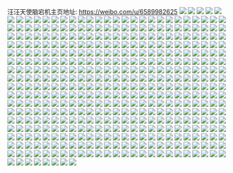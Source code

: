 汪汪天使脑宕机主页地址: https://weibo.com/u/6589982625 
![](https://wx4.sinaimg.cn/mw2000/007bYTwlgy1h95osukgnlj32c02whu0x.jpg) 
![](https://wx4.sinaimg.cn/mw2000/007bYTwlgy1h95oscgyv5j30tw13utfz.jpg) 
![](https://wx4.sinaimg.cn/mw2000/007bYTwlgy1h95oxyun07j31km2ev4qp.jpg) 
![](https://wx4.sinaimg.cn/mw2000/007bYTwlgy1h94w2668u8j32c0340kjl.jpg) 
![](https://wx4.sinaimg.cn/mw2000/007bYTwlgy1h94w22va2gj31sc2dsb2a.jpg) 
![](https://wx4.sinaimg.cn/mw2000/007bYTwlly1h94mlwnxd7j31jl2qu7wh.jpg) 
![](https://wx4.sinaimg.cn/mw2000/007bYTwlly1h94mmqygy4j32c0340x6p.jpg) 
![](https://wx4.sinaimg.cn/mw2000/007bYTwlly1h94mlz8gakj33402arhdu.jpg) 
![](https://wx4.sinaimg.cn/mw2000/007bYTwlly1h94mlurxmfj32c0340b2a.jpg) 
![](https://wx4.sinaimg.cn/mw2000/007bYTwlly1h92heeli2dj30u00rt7by.jpg) 
![](https://wx4.sinaimg.cn/mw2000/007bYTwlly1h90ss7g9r7j31cz1rnngx.jpg) 
![](https://wx4.sinaimg.cn/mw2000/007bYTwlly1h9078wd3wpj30oy0y946u.jpg) 
![](https://wx4.sinaimg.cn/mw2000/007bYTwlly1h9078y2irlj31f11w14qp.jpg) 
![](https://wx4.sinaimg.cn/mw2000/007bYTwlly1h9078wsf2rj30w70tfwk4.jpg) 
![](https://wx4.sinaimg.cn/mw2000/007bYTwlly1h9079088goj31sc2ds4qp.jpg) 
![](https://wx4.sinaimg.cn/mw2000/007bYTwlly1h907a57cvvj30u01hcnco.jpg) 
![](https://wx4.sinaimg.cn/mw2000/007bYTwlly1h907a44etzj32c0340e82.jpg) 
![](https://wx4.sinaimg.cn/mw2000/007bYTwlly1h907djkm5ij311112nak2.jpg) 
![](https://wx4.sinaimg.cn/mw2000/007bYTwlly1h907ab4je9j33402c0qv6.jpg) 
![](https://wx4.sinaimg.cn/mw2000/007bYTwlly1h907a93280j32772phqv5.jpg) 
![](https://wx4.sinaimg.cn/mw2000/007bYTwlly1h907dnfhmlj30wi127mzd.jpg) 
![](https://wx4.sinaimg.cn/mw2000/007bYTwlly1h8wnr4reyoj30u01sxgs6.jpg) 
![](https://wx4.sinaimg.cn/mw2000/007bYTwlly1h8rrcaifylj30wi1yckaf.jpg) 
![](https://wx4.sinaimg.cn/mw2000/007bYTwlly1h8quqy8jvbj33gz2bbx6q.jpg) 
![](https://wx4.sinaimg.cn/mw2000/007bYTwlly1h8quraxo4xj325137j1l0.jpg) 
![](https://wx4.sinaimg.cn/mw2000/007bYTwlly1h8quqwtvvmj335s23u4qs.jpg) 
![](https://wx4.sinaimg.cn/mw2000/007bYTwlly1h8qutb4yp9j325137ju0z.jpg) 
![](https://wx4.sinaimg.cn/mw2000/007bYTwlly1h8qutfj2nrj33gz2bbu0y.jpg) 
![](https://wx4.sinaimg.cn/mw2000/007bYTwlly1h8qur60h1wj337j2511l0.jpg) 
![](https://wx4.sinaimg.cn/mw2000/007bYTwlly1h8qur2czh0j323u35s7wk.jpg) 
![](https://wx4.sinaimg.cn/mw2000/007bYTwlly1h8quqs9ph9j337j251kjo.jpg) 
![](https://wx4.sinaimg.cn/mw2000/007bYTwlly1h8qutefdlij325937ju0z.jpg) 
![](https://wx4.sinaimg.cn/mw2000/007bYTwlly1h8qnvrljooj32873cbhdv.jpg) 
![](https://wx4.sinaimg.cn/mw2000/007bYTwlly1h8qnvsi12zj33gz2bb1kz.jpg) 
![](https://wx4.sinaimg.cn/mw2000/007bYTwlly1h8qnw3hiadj33gz2bbnpe.jpg) 
![](https://wx4.sinaimg.cn/mw2000/007bYTwlly1h8qnvyi737j32bb3gzx6s.jpg) 
![](https://wx4.sinaimg.cn/mw2000/007bYTwlly1h8qnx0yw4aj325137j1kz.jpg) 
![](https://wx4.sinaimg.cn/mw2000/007bYTwlly1h8qnvuk83cj33gz2bbqv6.jpg) 
![](https://wx4.sinaimg.cn/mw2000/007bYTwlly1h8qnzsrtv0j33gz2bbe83.jpg) 
![](https://wx4.sinaimg.cn/mw2000/007bYTwlly1h8qnvtokojj33gz2bb7wj.jpg) 
![](https://wx4.sinaimg.cn/mw2000/007bYTwlly1h8qnvx894jj33gz2bb4qr.jpg) 
![](https://wx4.sinaimg.cn/mw2000/007bYTwlly1h8pdrp2yudj32c0340kjl.jpg) 
![](https://wx4.sinaimg.cn/mw2000/007bYTwlly1h8nibftrz7j337k251qv7.jpg) 
![](https://wx4.sinaimg.cn/mw2000/007bYTwlly1h8nibj7pwij337k251kjm.jpg) 
![](https://wx4.sinaimg.cn/mw2000/007bYTwlly1h8nfkb5x0kj32eo37k1kz.jpg) 
![](https://wx4.sinaimg.cn/mw2000/007bYTwlly1h8nfkw8k5mj34mo334b2d.jpg) 
![](https://wx4.sinaimg.cn/mw2000/007bYTwlly1h8nfnyg366j325137ke83.jpg) 
![](https://wx4.sinaimg.cn/mw2000/007bYTwlly1h8nftap5hcj32512cg1kz.jpg) 
![](https://wx4.sinaimg.cn/mw2000/007bYTwlly1h8m192srryj31sc2ds4qp.jpg) 
![](https://wx4.sinaimg.cn/mw2000/007bYTwlly1h8km6y83jfj30wi19hgoc.jpg) 
![](https://wx4.sinaimg.cn/mw2000/007bYTwlly1h8jdbu1k7sj33402c0hdt.jpg) 
![](https://wx4.sinaimg.cn/mw2000/007bYTwlly1h8jdbq9ajej30n30rqabo.jpg) 
![](https://wx4.sinaimg.cn/mw2000/007bYTwlly1h8jdcbmej6j32c0340kjl.jpg) 
![](https://wx4.sinaimg.cn/mw2000/007bYTwlly1h8jderat6sj31900u019w.jpg) 
![](https://wx4.sinaimg.cn/mw2000/007bYTwlly1h8jdbvh1zwj32c0340qv6.jpg) 
![](https://wx4.sinaimg.cn/mw2000/007bYTwlly1h8jdbrin90j32da1kwkjl.jpg) 
![](https://wx4.sinaimg.cn/mw2000/007bYTwlly1h8jdl5qim4j32c0340u0x.jpg) 
![](https://wx4.sinaimg.cn/mw2000/007bYTwlly1h8id4dg0fjj319m1sbquj.jpg) 
![](https://wx4.sinaimg.cn/mw2000/007bYTwlly1h8id4eg4yqj31kw2dc4qp.jpg) 
![](https://wx4.sinaimg.cn/mw2000/007bYTwlly1h8gqpkkffjj32c0340npf.jpg) 
![](https://wx4.sinaimg.cn/mw2000/007bYTwlly1h8gqqcxfxpj317r1mc4na.jpg) 
![](https://wx4.sinaimg.cn/mw2000/007bYTwlly1h8gqq94nc9j30u00u0ad7.jpg) 
![](https://wx4.sinaimg.cn/mw2000/007bYTwlly1h8gqqatprwj32c0340u0x.jpg) 
![](https://wx4.sinaimg.cn/mw2000/007bYTwlly1h8gqpnkv1nj32c0340x6p.jpg) 
![](https://wx4.sinaimg.cn/mw2000/007bYTwlly1h8gqpfka5oj30yq1abqfb.jpg) 
![](https://wx4.sinaimg.cn/mw2000/007bYTwlly1h8gfk0oy7dj30u0140k3c.jpg) 
![](https://wx4.sinaimg.cn/mw2000/007bYTwlly1h8bzyu0p2lj31kw2jtu0x.jpg) 
![](https://wx4.sinaimg.cn/mw2000/007bYTwlly1h8c0143ckbj31i921je81.jpg) 
![](https://wx4.sinaimg.cn/mw2000/007bYTwlly1h8bt2dobfzj30nn0toak9.jpg) 
![](https://wx4.sinaimg.cn/mw2000/007bYTwlly1h8bt2efri0j311l1a61er.jpg) 
![](https://wx4.sinaimg.cn/mw2000/007bYTwlly1h8bt2co78jj31kx2dc1ky.jpg) 
![](https://wx4.sinaimg.cn/mw2000/007bYTwlly1h8bt28t1yxj30xu1i1gx3.jpg) 
![](https://wx4.sinaimg.cn/mw2000/007bYTwlly1h8bt2f6llyj30vj1djkck.jpg) 
![](https://wx4.sinaimg.cn/mw2000/007bYTwlly1h8bt2ty934j318a12tqkz.jpg) 
![](https://wx4.sinaimg.cn/mw2000/007bYTwlly1h8bt3n9zr5j31230x4gza.jpg) 
![](https://wx4.sinaimg.cn/mw2000/007bYTwlly1h8bt5j5bwfj31as1qd7tp.jpg) 
![](https://wx4.sinaimg.cn/mw2000/007bYTwlly1h8ber3jlp4j329e29chdt.jpg) 
![](https://wx4.sinaimg.cn/mw2000/007bYTwlly1h8berhiaitj32c03407wi.jpg) 
![](https://wx4.sinaimg.cn/mw2000/007bYTwlly1h8berizldwj31r0340kjn.jpg) 
![](https://wx4.sinaimg.cn/mw2000/007bYTwlly1h8berlkhlzj32c02cw7u9.jpg) 
![](https://wx4.sinaimg.cn/mw2000/007bYTwlly1h8berk8wfvj32dd1kxqv5.jpg) 
![](https://wx4.sinaimg.cn/mw2000/007bYTwlly1h8berkrikgj30xe0rdjyq.jpg) 
![](https://wx4.sinaimg.cn/mw2000/007bYTwlly1h8berferkqj314e10owp7.jpg) 
![](https://wx4.sinaimg.cn/mw2000/007bYTwlly1h8besg0uplj30qf0oedlo.jpg) 
![](https://wx4.sinaimg.cn/mw2000/007bYTwlly1h8afhwas48j30ws1b91kx.jpg) 
![](https://wx4.sinaimg.cn/mw2000/007bYTwlly1h88mk7w8dzj30sr0ffq8g.jpg) 
![](https://wx4.sinaimg.cn/mw2000/007bYTwlly1h86psmr72nj32c02c0npe.jpg) 
![](https://wx4.sinaimg.cn/mw2000/007bYTwlly1h85y69388pj32902a2kbv.jpg) 
![](https://wx4.sinaimg.cn/mw2000/007bYTwlly1h852g0sojuj32aj3224qp.jpg) 
![](https://wx4.sinaimg.cn/mw2000/007bYTwlly1h852funzxwj31zv1zvkjl.jpg) 
![](https://wx4.sinaimg.cn/mw2000/007bYTwlly1h852fzp7t0j318q2fznpd.jpg) 
![](https://wx4.sinaimg.cn/mw2000/007bYTwlly1h852fyqcayj32bn35skjm.jpg) 
![](https://wx4.sinaimg.cn/mw2000/007bYTwlly1h852frv5caj328f1wp7wh.jpg) 
![](https://wx4.sinaimg.cn/mw2000/007bYTwlly1h852fsclb8j30my1ezk2o.jpg) 
![](https://wx4.sinaimg.cn/mw2000/007bYTwlly1h83uvza5m3j32202ylqv8.jpg) 
![](https://wx4.sinaimg.cn/mw2000/007bYTwlly1h83uvwntk8j32792kr4qs.jpg) 
![](https://wx4.sinaimg.cn/mw2000/007bYTwlly1h80h5rp1raj30zh1awnfr.jpg) 
![](https://wx4.sinaimg.cn/mw2000/007bYTwlly1h80h9yfzq5j31qz2br4qq.jpg) 
![](https://wx4.sinaimg.cn/mw2000/007bYTwlly1h80h5sle0jj30ta1krb29.jpg) 
![](https://wx4.sinaimg.cn/mw2000/007bYTwlly1h80h5tdgbrj32c0340e81.jpg) 
![](https://wx4.sinaimg.cn/mw2000/007bYTwlly1h80h8503rtj30wi0qs10y.jpg) 
![](https://wx4.sinaimg.cn/mw2000/007bYTwlly1h80h859aeij30u00u0q6a.jpg) 
![](https://wx4.sinaimg.cn/mw2000/007bYTwlly1h80hanbf04j30oq0yynbo.jpg) 
![](https://wx4.sinaimg.cn/mw2000/007bYTwlly1h80h8al7kbj30xh0yn43e.jpg) 
![](https://wx4.sinaimg.cn/mw2000/007bYTwlly1h7wr72n3f4j308w06o3yl.jpg) 
![](https://wx4.sinaimg.cn/mw2000/007bYTwlly1h7wr72v7etj308w06omx9.jpg) 
![](https://wx4.sinaimg.cn/mw2000/007bYTwlly1h7wr734gnoj308w06omx7.jpg) 
![](https://wx4.sinaimg.cn/mw2000/007bYTwlly1h7wr73m6uuj308w06ogls.jpg) 
![](https://wx4.sinaimg.cn/mw2000/007bYTwlly1h7v71dyafaj31sc2ds7wj.jpg) 
![](https://wx4.sinaimg.cn/mw2000/007bYTwlly1h7v7bregyej336c1sbnpe.jpg) 
![](https://wx4.sinaimg.cn/mw2000/007bYTwlly1h7tkmnwayhj30u0140gqx.jpg) 
![](https://wx4.sinaimg.cn/mw2000/007bYTwlly1h7tkmmlponj31z62yre82.jpg) 
![](https://wx4.sinaimg.cn/mw2000/007bYTwlly1h7tkqf4xzgj312g1faqk0.jpg) 
![](https://wx4.sinaimg.cn/mw2000/007bYTwlly1h7tkixslmij321d333e82.jpg) 
![](https://wx4.sinaimg.cn/mw2000/007bYTwlly1h7tkjbqr0lj32mb1yqe81.jpg) 
![](https://wx4.sinaimg.cn/mw2000/007bYTwlly1h7tkj1e78ej31kx2ddwr3.jpg) 
![](https://wx4.sinaimg.cn/mw2000/007bYTwlly1h7tkj4tvg4j336c248x6q.jpg) 
![](https://wx4.sinaimg.cn/mw2000/007bYTwlly1h7tkjjmag1j31250u0ncc.jpg) 
![](https://wx4.sinaimg.cn/mw2000/007bYTwlly1h7tkmnh51hj316o1kw4qp.jpg) 
![](https://wx4.sinaimg.cn/mw2000/007bYTwlly1h7tkjiwn0yj316n23u1e2.jpg) 
![](https://wx4.sinaimg.cn/mw2000/007bYTwlly1h7tkjhe392j335s23uqv6.jpg) 
![](https://wx4.sinaimg.cn/mw2000/007bYTwlly1h7tkiu9671j322w1mdb29.jpg) 
![](https://wx4.sinaimg.cn/mw2000/007bYTwlly1h7tkizl5laj31ez22u1kx.jpg) 
![](https://wx4.sinaimg.cn/mw2000/007bYTwlly1h7tkj0ydcwj3334289qv5.jpg) 
![](https://wx4.sinaimg.cn/mw2000/007bYTwlly1h7t1wlyiyrj31n52c44qr.jpg) 
![](https://wx4.sinaimg.cn/mw2000/007bYTwlly1h7t1wripm2j3334334kjn.jpg) 
![](https://wx4.sinaimg.cn/mw2000/007bYTwlly1h7m86i07hvj32c0340b2a.jpg) 
![](https://wx4.sinaimg.cn/mw2000/007bYTwlly1h7ar735ibgj30u014047g.jpg) 
![](https://wx4.sinaimg.cn/mw2000/007bYTwlly1h7ar6xsc1yj30u014016s.jpg) 
![](https://wx4.sinaimg.cn/mw2000/007bYTwlly1h7ar75y5nvj30u0140gui.jpg) 
![](https://wx4.sinaimg.cn/mw2000/007bYTwlly1h7ar70e7wnj31400u0142.jpg) 
![](https://wx4.sinaimg.cn/mw2000/007bYTwlly1h7ar6xaadvj30u01400tu.jpg) 
![](https://wx4.sinaimg.cn/mw2000/007bYTwlly1h7ar6yt8bjj31400u0161.jpg) 
![](https://wx4.sinaimg.cn/mw2000/007bYTwlly1h799vz97ffj31yc0witpg.jpg) 
![](https://wx4.sinaimg.cn/mw2000/007bYTwlly1h758ftnx67j31px2ds1ky.jpg) 
![](https://wx4.sinaimg.cn/mw2000/007bYTwlly1h758gb6ozvj31sc2dsu0x.jpg) 
![](https://wx4.sinaimg.cn/mw2000/007bYTwlly1h72dr012rqj336c36cnh6.jpg) 
![](https://wx4.sinaimg.cn/mw2000/007bYTwlly1h6tp4lo38lj31sc2ditdy.jpg) 
![](https://wx4.sinaimg.cn/mw2000/007bYTwlly1h6tp1qkh6sj32c0340hdw.jpg) 
![](https://wx4.sinaimg.cn/mw2000/007bYTwlly1h6townpxowj32c0340npf.jpg) 
![](https://wx4.sinaimg.cn/mw2000/007bYTwlly1h6tp269mhbj32c03401l0.jpg) 
![](https://wx4.sinaimg.cn/mw2000/007bYTwlly1h6tp1hu3aij31801ex7l7.jpg) 
![](https://wx4.sinaimg.cn/mw2000/007bYTwlly1h6towh4z4nj30nl1f1dhh.jpg) 
![](https://wx4.sinaimg.cn/mw2000/007bYTwlly1h6towhhagoj30me0qx0zs.jpg) 
![](https://wx4.sinaimg.cn/mw2000/007bYTwlly1h6tp1i1lejj30rp0ppwfi.jpg) 
![](https://wx4.sinaimg.cn/mw2000/007bYTwlly1h6towiozo0j30xc598qal.jpg) 
![](https://wx4.sinaimg.cn/mw2000/007bYTwlly1h6rcf5gztej30u014045l.jpg) 
![](https://wx4.sinaimg.cn/mw2000/007bYTwlly1h6rd6y8y0pj30u0141ajp.jpg) 
![](https://wx4.sinaimg.cn/mw2000/007bYTwlly1h6rdajah5pj30ss0yytao.jpg) 
![](https://wx4.sinaimg.cn/mw2000/007bYTwlly1h6r7c881x4j30u012agsv.jpg) 
![](https://wx4.sinaimg.cn/mw2000/007bYTwlly1h6q7qjb2baj31r40wijs7.jpg) 
![](https://wx4.sinaimg.cn/mw2000/007bYTwlly1h6pwlg4x5wj32c0340b2a.jpg) 
![](https://wx4.sinaimg.cn/mw2000/007bYTwlly1h6pwlhpjm1j30zk1be4hx.jpg) 
![](https://wx4.sinaimg.cn/mw2000/007bYTwlly1h6pwpmvyaqj315o1qi0y4.jpg) 
![](https://wx4.sinaimg.cn/mw2000/007bYTwlly1h6pwjbr6hgj30kq0rc0to.jpg) 
![](https://wx4.sinaimg.cn/mw2000/007bYTwlly1h6pwq1irl0j32b31qbnpd.jpg) 
![](https://wx4.sinaimg.cn/mw2000/007bYTwlly1h6pwlca2vdj30tc101jty.jpg) 
![](https://wx4.sinaimg.cn/mw2000/007bYTwlly1h6pwlkb5wjj32c03404qp.jpg) 
![](https://wx4.sinaimg.cn/mw2000/007bYTwlly1h6pjpm2hufj31sc2cdgyg.jpg) 
![](https://wx4.sinaimg.cn/mw2000/007bYTwlly1h6pjpk43owj30wi1ycnht.jpg) 
![](https://wx4.sinaimg.cn/mw2000/007bYTwlly1h6pk4js9uxj31sc2dsaqn.jpg) 
![](https://wx4.sinaimg.cn/mw2000/007bYTwlly1h6pk5gb7atj32dc35rtob.jpg) 
![](https://wx4.sinaimg.cn/mw2000/007bYTwlly1h6mndtzjwlj30uq0u0q4f.jpg) 
![](https://wx4.sinaimg.cn/mw2000/007bYTwlly1h6mnk0omarj30u01sy0ub.jpg) 
![](https://wx4.sinaimg.cn/mw2000/007bYTwlly1h6j8dgfneoj30u01sy12h.jpg) 
![](https://wx4.sinaimg.cn/mw2000/007bYTwlly1h6j8dcxcrpj30u01syn4a.jpg) 
![](https://wx4.sinaimg.cn/mw2000/007bYTwlly1h6j8d92jmij30u01syn5v.jpg) 
![](https://wx4.sinaimg.cn/mw2000/007bYTwlly1h6iotbl5ejj30u01sywnv.jpg) 
![](https://wx4.sinaimg.cn/mw2000/007bYTwlly1h6iot9lcsfj30u01sytjb.jpg) 
![](https://wx4.sinaimg.cn/mw2000/007bYTwlly1h6i20qjotfj31r40wiwlg.jpg) 
![](https://wx4.sinaimg.cn/mw2000/007bYTwlly1h6i20q9d1zj31r40wijyt.jpg) 
![](https://wx4.sinaimg.cn/mw2000/007bYTwlly1h6i20qt0f0j31r40wi46o.jpg) 
![](https://wx4.sinaimg.cn/mw2000/007bYTwlly1h6i20qzr7hj31r40witam.jpg) 
![](https://wx4.sinaimg.cn/mw2000/007bYTwlly1h6i20r8epwj31r40wigtj.jpg) 
![](https://wx4.sinaimg.cn/mw2000/007bYTwlly1h6i20wl7cjj31r40wi7c4.jpg) 
![](https://wx4.sinaimg.cn/mw2000/007bYTwlly1h6e51q6sisj30u00wcdl3.jpg) 
![](https://wx4.sinaimg.cn/mw2000/007bYTwlly1h6c9oonixxj31861dt45k.jpg) 
![](https://wx4.sinaimg.cn/mw2000/007bYTwlly1h6c9oo48wzj318q1ctqlm.jpg) 
![](https://wx4.sinaimg.cn/mw2000/007bYTwlly1h68f4jng19j30u00bmtal.jpg) 
![](https://wx4.sinaimg.cn/mw2000/007bYTwlly1h632qzsd86j31sc2c7e82.jpg) 
![](https://wx4.sinaimg.cn/mw2000/007bYTwlly1h62uq11pynj30u0195gnj.jpg) 
![](https://wx4.sinaimg.cn/mw2000/007bYTwlly1h62uq0j6fuj30u0140gud.jpg) 
![](https://wx4.sinaimg.cn/mw2000/007bYTwlly1h60t0laqfwj30li0qj0t4.jpg) 
![](https://wx4.sinaimg.cn/mw2000/007bYTwlly1h5x06vt2hhj30ir0tmjuy.jpg) 
![](https://wx4.sinaimg.cn/mw2000/007bYTwlly1h5x06wbeudj30k00yh0ul.jpg) 
![](https://wx4.sinaimg.cn/mw2000/007bYTwlly1h5sgno3ucaj30u018xdjq.jpg) 
![](https://wx4.sinaimg.cn/mw2000/007bYTwlly1h5sgnnpx69j30u00x2wh9.jpg) 
![](https://wx4.sinaimg.cn/mw2000/007bYTwlly1h5q8jvnyr1j32c03401l0.jpg) 
![](https://wx4.sinaimg.cn/mw2000/007bYTwlly1h5q8jjmvvyj30wi1ycnpd.jpg) 
![](https://wx4.sinaimg.cn/mw2000/007bYTwlly1h5q8jw9yqxj30wi1ycjz6.jpg) 
![](https://wx4.sinaimg.cn/mw2000/007bYTwlly1h5p15oocdlj30u01407e2.jpg) 
![](https://wx4.sinaimg.cn/mw2000/007bYTwlly1h5p2bs10r6j30u01407gi.jpg) 
![](https://wx4.sinaimg.cn/mw2000/007bYTwlly1h5p1a5tn3hj30u0140afh.jpg) 
![](https://wx4.sinaimg.cn/mw2000/007bYTwlly1h5p1a697hnj30tz11nah1.jpg) 
![](https://wx4.sinaimg.cn/mw2000/007bYTwlly1h5p15q0adbj31400u0tek.jpg) 
![](https://wx4.sinaimg.cn/mw2000/007bYTwlly1h5nkyh53ksj30u01ayaem.jpg) 
![](https://wx4.sinaimg.cn/mw2000/007bYTwlly1h5msihfsiqj30u01bytff.jpg) 
![](https://wx4.sinaimg.cn/mw2000/007bYTwlly1h5msikjyyoj30u0140dl7.jpg) 
![](https://wx4.sinaimg.cn/mw2000/007bYTwlly1h5msiinh4kj30u019013k.jpg) 
![](https://wx4.sinaimg.cn/mw2000/007bYTwlly1h5msijwulhj30u0140488.jpg) 
![](https://wx4.sinaimg.cn/mw2000/007bYTwlly1h5msjdog4wj30u0140dj1.jpg) 
![](https://wx4.sinaimg.cn/mw2000/007bYTwlly1h5msihyphzj30u01ae457.jpg) 
![](https://wx4.sinaimg.cn/mw2000/007bYTwlly1h5khxwrrj2j30u013ugtl.jpg) 
![](https://wx4.sinaimg.cn/mw2000/007bYTwlly1h5khy2ydpvj30u013cdob.jpg) 
![](https://wx4.sinaimg.cn/mw2000/007bYTwlly1h5ki4dwf9lj30u0140dp4.jpg) 
![](https://wx4.sinaimg.cn/mw2000/007bYTwlly1h5ki4nj17aj30u00yatfl.jpg) 
![](https://wx4.sinaimg.cn/mw2000/007bYTwlly1h5km242ug6j30t60shn2u.jpg) 
![](https://wx4.sinaimg.cn/mw2000/007bYTwlly1h5km2uj3skj30u0148ah3.jpg) 
![](https://wx4.sinaimg.cn/mw2000/007bYTwlly1h5km3nqa3oj30u014010g.jpg) 
![](https://wx4.sinaimg.cn/mw2000/007bYTwlly1h5jegjur4dj30u01400ye.jpg) 
![](https://wx4.sinaimg.cn/mw2000/007bYTwlly1h5jelz1tewj30u00gs0vo.jpg) 
![](https://wx4.sinaimg.cn/mw2000/007bYTwlgy1h5id9wqlc9j30qo18x46t.jpg) 
![](https://wx4.sinaimg.cn/mw2000/007bYTwlgy1h5hb7hg08qj30u01syn2c.jpg) 
![](https://wx4.sinaimg.cn/mw2000/007bYTwlgy1h5h4gmhdekj30u0140jzt.jpg) 
![](https://wx4.sinaimg.cn/mw2000/007bYTwlgy1h5h4gl5ztcj30i80i8abi.jpg) 
![](https://wx4.sinaimg.cn/mw2000/007bYTwlgy1h5h4gpbf38j30u0140gt7.jpg) 
![](https://wx4.sinaimg.cn/mw2000/007bYTwlgy1h5h4gprni5j30u0140n5b.jpg) 
![](https://wx4.sinaimg.cn/mw2000/007bYTwlgy1h5h4gly2jxj30ug0u0an7.jpg) 
![](https://wx4.sinaimg.cn/mw2000/007bYTwlgy1h5h4gmx4wzj30st0xmgrb.jpg) 
![](https://wx4.sinaimg.cn/mw2000/007bYTwlgy1h5h4gtb52dj30u01syafc.jpg) 
![](https://wx4.sinaimg.cn/mw2000/007bYTwlgy1h5h4goww2lj30u010o7bz.jpg) 
![](https://wx4.sinaimg.cn/mw2000/007bYTwlgy1h5dfuy7hahj30qg07j3zy.jpg) 
![](https://wx4.sinaimg.cn/mw2000/007bYTwlgy1h5d3lfyjrkj30sj0u6goe.jpg) 
![](https://wx4.sinaimg.cn/mw2000/007bYTwlgy1h5d3p665stj30w70u0abr.jpg) 
![](https://wx4.sinaimg.cn/mw2000/007bYTwlgy1h5atc3098sj30u01sywls.jpg) 
![](https://wx4.sinaimg.cn/mw2000/007bYTwlgy1h5atbyu76ij30u01sy44i.jpg) 
![](https://wx4.sinaimg.cn/mw2000/007bYTwlgy1h57z94zl1sj31yc0wikjl.jpg) 
![](https://wx4.sinaimg.cn/mw2000/007bYTwlgy1h57z9ljfxsj31yc0wix6p.jpg) 
![](https://wx4.sinaimg.cn/mw2000/007bYTwlgy1h54efjjdfqj31r40win47.jpg) 
![](https://wx4.sinaimg.cn/mw2000/007bYTwlgy1h54efkbgdjj31r40wi79h.jpg) 
![](https://wx4.sinaimg.cn/mw2000/007bYTwlgy1h540nf6689j30tz09t41n.jpg) 
![](https://wx4.sinaimg.cn/mw2000/007bYTwlgy1h53q3s4mycj30vu0w00wf.jpg) 
![](https://wx4.sinaimg.cn/mw2000/007bYTwlgy1h4zsfcqul3j30w90t642q.jpg) 
![](https://wx4.sinaimg.cn/mw2000/007bYTwlgy1h4tmy2leq6j31r40wiwjq.jpg) 
![](https://wx4.sinaimg.cn/mw2000/007bYTwlgy1h4tmy5w5whj31r40wi7ac.jpg) 
![](https://wx4.sinaimg.cn/mw2000/007bYTwlgy1h4tmy44otzj31r40wigqj.jpg) 
![](https://wx4.sinaimg.cn/mw2000/007bYTwlgy1h4tmy4wndgj30un0wijvf.jpg) 
![](https://wx4.sinaimg.cn/mw2000/007bYTwlgy1h4tmy6sqchj31r40wiaf3.jpg) 
![](https://wx4.sinaimg.cn/mw2000/007bYTwlgy1h4tmye6pi2j31r40wi44u.jpg) 
![](https://wx4.sinaimg.cn/mw2000/007bYTwlgy1h4jmkqha5rj30td0leq5h.jpg) 
![](https://wx4.sinaimg.cn/mw2000/007bYTwlgy1h4i56n8st6j30u01bwalo.jpg) 
![](https://wx4.sinaimg.cn/mw2000/007bYTwlgy1h4i57ujqv0j30u0156tip.jpg) 
![](https://wx4.sinaimg.cn/mw2000/007bYTwlgy1h4gv63hb9gj31jj2l64qr.jpg) 
![](https://wx4.sinaimg.cn/mw2000/007bYTwlgy1h4gvzn54xrj32c0340e83.jpg) 
![](https://wx4.sinaimg.cn/mw2000/007bYTwlgy1h4gv6lfnwwj32c03401l0.jpg) 
![](https://wx4.sinaimg.cn/mw2000/007bYTwlgy1h4gw00b585j32432sa1kz.jpg) 
![](https://wx4.sinaimg.cn/mw2000/007bYTwlgy1h4gv6zlnx7j31jk223hdt.jpg) 
![](https://wx4.sinaimg.cn/mw2000/007bYTwlgy1h4gw04pivfj32c0340hdv.jpg) 
![](https://wx4.sinaimg.cn/mw2000/007bYTwlgy1h4gv6x12i9j32c03404qr.jpg) 
![](https://wx4.sinaimg.cn/mw2000/007bYTwlgy1h4gv68al5oj32c03404qr.jpg) 
![](https://wx4.sinaimg.cn/mw2000/007bYTwlgy1h4gv6qmo32j31sc2ds7wh.jpg) 
![](https://wx4.sinaimg.cn/mw2000/007bYTwlgy1h4682iszwcj30mj0h2ad8.jpg) 
![](https://wx4.sinaimg.cn/mw2000/007bYTwlgy1h4682tki68j30od0d5gnr.jpg) 
![](https://wx4.sinaimg.cn/mw2000/007bYTwlgy1h42cizz0rej30u014010h.jpg) 
![](https://wx4.sinaimg.cn/mw2000/007bYTwlgy1h40sb4p94oj30u0172tj0.jpg) 
![](https://wx4.sinaimg.cn/mw2000/007bYTwlgy1h3ynt9uld9j30wi1ycqv5.jpg) 
![](https://wx4.sinaimg.cn/mw2000/007bYTwlgy1h3xfr1dyvqj31kw23xe81.jpg) 
![](https://wx4.sinaimg.cn/mw2000/007bYTwlgy1h3v7g5bjzej30wi1yc1kx.jpg) 
![](https://wx4.sinaimg.cn/mw2000/007bYTwlgy1h3v7g2z3htj30wi19r7mf.jpg) 
![](https://wx4.sinaimg.cn/mw2000/007bYTwlgy1h3ss33di1fj32c0340b2b.jpg) 
![](https://wx4.sinaimg.cn/mw2000/007bYTwlgy1h3ss3u317xj32c0340hdt.jpg) 
![](https://wx4.sinaimg.cn/mw2000/007bYTwlgy1h3ss3a2rmaj33402c0e83.jpg) 
![](https://wx4.sinaimg.cn/mw2000/007bYTwlgy1h3tjtgakv6j30wi0i8wq3.jpg) 
![](https://wx4.sinaimg.cn/mw2000/007bYTwlgy1h3ss3t13zij32c0340b2b.jpg) 
![](https://wx4.sinaimg.cn/mw2000/007bYTwlgy1h3ss2zxlb9j32c0340u0x.jpg) 
![](https://wx4.sinaimg.cn/mw2000/007bYTwlgy1h3sse28adnj33344mox6x.jpg) 
![](https://wx4.sinaimg.cn/mw2000/007bYTwlgy1h3tjv1ht6oj33344mox6u.jpg) 
![](https://wx4.sinaimg.cn/mw2000/007bYTwlgy1h3ss38fewgj32c03407wj.jpg) 
![](https://wx4.sinaimg.cn/mw2000/007bYTwlgy1h3ofv9gy5dj32c0340b2b.jpg) 
![](https://wx4.sinaimg.cn/mw2000/007bYTwlgy1h3octrnnsdj32c03401l1.jpg) 
![](https://wx4.sinaimg.cn/mw2000/007bYTwlgy1h3oeccws9cj31ou2trkjn.jpg) 
![](https://wx4.sinaimg.cn/mw2000/007bYTwlgy1h3oct2jccuj32bz1zf1j6.jpg) 
![](https://wx4.sinaimg.cn/mw2000/007bYTwlgy1h3od10ekvtj30wi1ds1kx.jpg) 
![](https://wx4.sinaimg.cn/mw2000/007bYTwlgy1h3octbvqugj32ho3407wj.jpg) 
![](https://wx4.sinaimg.cn/mw2000/007bYTwlgy1h3oer5kzl0j316a16ak8q.jpg) 
![](https://wx4.sinaimg.cn/mw2000/007bYTwlgy1h3oe3a41xrj31mn267b29.jpg) 
![](https://wx4.sinaimg.cn/mw2000/007bYTwlgy1h3oe2mogxmj32312s1x6p.jpg) 
![](https://wx4.sinaimg.cn/mw2000/007bYTwlgy1h3l0ke5h4dj31p310r1kx.jpg) 
![](https://wx4.sinaimg.cn/mw2000/007bYTwlgy1h3l0k9g1yuj30tk1ryn10.jpg) 
![](https://wx4.sinaimg.cn/mw2000/007bYTwlgy1h3l0kq302vj30uf0ot0xc.jpg) 
![](https://wx4.sinaimg.cn/mw2000/007bYTwlgy1h3l0kphh9pj323u1kw1ky.jpg) 
![](https://wx4.sinaimg.cn/mw2000/007bYTwlgy1h3l0lzlrc8j32ps1j0tu3.jpg) 
![](https://wx4.sinaimg.cn/mw2000/007bYTwlgy1h3l0ktbd5hj30uh17r15x.jpg) 
![](https://wx4.sinaimg.cn/mw2000/007bYTwlgy1h3l0ln4n8wj30u00u0n0r.jpg) 
![](https://wx4.sinaimg.cn/mw2000/007bYTwlgy1h3l0p1aybnj30o10wagwi.jpg) 
![](https://wx4.sinaimg.cn/mw2000/007bYTwlgy1h3l0lcv14bj311t1efq9v.jpg) 
![](https://wx4.sinaimg.cn/mw2000/007bYTwlgy1h3l0ksiey7j323u1kwb29.jpg) 
![](https://wx4.sinaimg.cn/mw2000/007bYTwlgy1h3l0lc7k7kj32dc1kwx6p.jpg) 
![](https://wx4.sinaimg.cn/mw2000/007bYTwlgy1h3l0nvijnbj32c0340kjn.jpg) 
![](https://wx4.sinaimg.cn/mw2000/007bYTwlgy1h3l0pkoojpj33402c0b29.jpg) 
![](https://wx4.sinaimg.cn/mw2000/007bYTwlgy1h3dvknqr16j31kw1rvnpe.jpg) 
![](https://wx4.sinaimg.cn/mw2000/007bYTwlgy1h3dvkret12j323u1kw7wj.jpg) 
![](https://wx4.sinaimg.cn/mw2000/007bYTwlgy1h3dvxk45jwj32c0340kjo.jpg) 
![](https://wx4.sinaimg.cn/mw2000/007bYTwlgy1h3dxkgv9ukj32c0340hdw.jpg) 
![](https://wx4.sinaimg.cn/mw2000/007bYTwlgy1h3dxlp6t4vj315o3alnpd.jpg) 
![](https://wx4.sinaimg.cn/mw2000/007bYTwlgy1h3dxo7cyvej32c0340kjo.jpg) 
![](https://wx4.sinaimg.cn/mw2000/007bYTwlgy1h3dley4e5zj31kw21ou0x.jpg) 
![](https://wx4.sinaimg.cn/mw2000/007bYTwlgy1h3dlnqw0y8j32c0340u0y.jpg) 
![](https://wx4.sinaimg.cn/mw2000/007bYTwlgy1h3cqll34nyj32c0340awz.jpg) 
![](https://wx4.sinaimg.cn/mw2000/007bYTwlgy1h3cqlie9loj328d2khb1l.jpg) 
![](https://wx4.sinaimg.cn/mw2000/007bYTwlgy1h3c9i1675vj30u0171q8x.jpg) 
![](https://wx4.sinaimg.cn/mw2000/007bYTwlgy1h3bpzzlj9fj30wi1ycb29.jpg) 
![](https://wx4.sinaimg.cn/mw2000/007bYTwlgy1h3bpzxdnquj30wi1yc4qp.jpg) 
![](https://wx4.sinaimg.cn/mw2000/007bYTwlgy1h3bq024piej30wi1ychdt.jpg) 
![](https://wx4.sinaimg.cn/mw2000/007bYTwlgy1h3ak74rzqnj30tu0tldpl.jpg) 
![](https://wx4.sinaimg.cn/mw2000/007bYTwlgy1h3a0mr0ctdj30zi0i677e.jpg) 
![](https://wx4.sinaimg.cn/mw2000/007bYTwlgy1h3806vtpeaj32c01v7hdu.jpg) 
![](https://wx4.sinaimg.cn/mw2000/007bYTwlgy1h38088y592j32c02ghb2b.jpg) 
![](https://wx4.sinaimg.cn/mw2000/007bYTwlgy1h38072uxawj30wi1yc7wi.jpg) 
![](https://wx4.sinaimg.cn/mw2000/007bYTwlgy1h35ukwgon3j31qp2dse82.jpg) 
![](https://wx4.sinaimg.cn/mw2000/007bYTwlgy1h35ulbo8k7j32c0340npd.jpg) 
![](https://wx4.sinaimg.cn/mw2000/007bYTwlgy1h35ul9tzgoj33402c0kjm.jpg) 
![](https://wx4.sinaimg.cn/mw2000/007bYTwlgy1h35n1fb323j317r1mc485.jpg) 
![](https://wx4.sinaimg.cn/mw2000/007bYTwlgy1h35n2zypdsj31sc2ds7wi.jpg) 
![](https://wx4.sinaimg.cn/mw2000/007bYTwlgy1h32goc9idgj31gq1ycazm.jpg) 
![](https://wx4.sinaimg.cn/mw2000/007bYTwlgy1h32gode9aoj30rt0rqjv3.jpg) 
![](https://wx4.sinaimg.cn/mw2000/007bYTwlgy1h32godyemhj30wi0f1n09.jpg) 
![](https://wx4.sinaimg.cn/mw2000/007bYTwlgy1h32goejvc1j30j30ivdhc.jpg) 
![](https://wx4.sinaimg.cn/mw2000/007bYTwlgy1h32gof8vklj30wd0w3jw1.jpg) 
![](https://wx4.sinaimg.cn/mw2000/007bYTwlgy1h32gogeuoxj30wi0oe0xp.jpg) 
![](https://wx4.sinaimg.cn/mw2000/007bYTwlgy1h32gogtt6cj30sk0u7n0e.jpg) 
![](https://wx4.sinaimg.cn/mw2000/007bYTwlgy1h32gohchg4j30u00plq5r.jpg) 
![](https://wx4.sinaimg.cn/mw2000/007bYTwlgy1h32goi8px0j30wi0oddl1.jpg) 
![](https://wx4.sinaimg.cn/mw2000/007bYTwlgy1h32goa2s55j31f71yck40.jpg) 
![](https://wx4.sinaimg.cn/mw2000/007bYTwlgy1h32goiw5ywj30wi0oejws.jpg) 
![](https://wx4.sinaimg.cn/mw2000/007bYTwlgy1h32gojecbqj30sl0lzgpp.jpg) 
![](https://wx4.sinaimg.cn/mw2000/007bYTwlgy1h32gokh9ecj30u01sx7bn.jpg) 
![](https://wx4.sinaimg.cn/mw2000/007bYTwlgy1h32gollxdpj31gr1ycjv7.jpg) 
![](https://wx4.sinaimg.cn/mw2000/007bYTwlgy1h32goq8h3nj32c0340e83.jpg) 
![](https://wx4.sinaimg.cn/mw2000/007bYTwlgy1h32gom4lyxj30pe0remy9.jpg) 
![](https://wx4.sinaimg.cn/mw2000/007bYTwlgy1h32gojpd9lj30wi0f176l.jpg) 
![](https://wx4.sinaimg.cn/mw2000/007bYTwlgy1h32gomq6fxj30u01977aq.jpg) 
![](https://wx4.sinaimg.cn/mw2000/007bYTwlgy1h32chsmqz1j33401zqqv5.jpg) 
![](https://wx4.sinaimg.cn/mw2000/007bYTwlgy1h32ckm2rirj30q30vxagg.jpg) 
![](https://wx4.sinaimg.cn/mw2000/007bYTwlgy1h320offn39j30u00k8q6c.jpg) 
![](https://wx4.sinaimg.cn/mw2000/007bYTwlgy1h2wtm8jwrwj30wi1yc1gv.jpg) 
![](https://wx4.sinaimg.cn/mw2000/007bYTwlgy1h2wtmbbfncj30wi1yctum.jpg) 
![](https://wx4.sinaimg.cn/mw2000/007bYTwlgy1h2wi8gjkwgj30u00ksahn.jpg) 
![](https://wx4.sinaimg.cn/mw2000/007bYTwlgy1h2wi8tj7raj30u0146wls.jpg) 
![](https://wx4.sinaimg.cn/mw2000/007bYTwlgy1h2wi8z0vh4j30u013qdnu.jpg) 
![](https://wx4.sinaimg.cn/mw2000/007bYTwlgy1h2wi9cx7bkj30u015n4b5.jpg) 
![](https://wx4.sinaimg.cn/mw2000/007bYTwlgy1h2vfzpa77fj312u1fsqpa.jpg) 
![](https://wx4.sinaimg.cn/mw2000/007bYTwlgy1h2vg54visxj30ve1dhtn0.jpg) 
![](https://wx4.sinaimg.cn/mw2000/007bYTwlgy1h2vgand322j315s1ize78.jpg) 
![](https://wx4.sinaimg.cn/mw2000/007bYTwlgy1h2vfzomevlj315o2cchdt.jpg) 
![](https://wx4.sinaimg.cn/mw2000/007bYTwlgy1h2vg4p84juj32c0340avn.jpg) 
![](https://wx4.sinaimg.cn/mw2000/007bYTwlgy1h2vfztk80gj32c0340npe.jpg) 
![](https://wx4.sinaimg.cn/mw2000/007bYTwlgy1h2vg57lpepj32c0340kjm.jpg) 
![](https://wx4.sinaimg.cn/mw2000/007bYTwlgy1h2vgdrfz7yj30p30v5463.jpg) 
![](https://wx4.sinaimg.cn/mw2000/007bYTwlgy1h2vgfke851j33402c0b29.jpg) 
![](https://wx4.sinaimg.cn/mw2000/007bYTwlgy1h2u0vgr0znj30u01sxzow.jpg) 
![](https://wx4.sinaimg.cn/mw2000/007bYTwlgy1h2u0vg9n5pj30to0tmn13.jpg) 
![](https://wx4.sinaimg.cn/mw2000/007bYTwlgy1h2u0vhkwe3j30u01sxait.jpg) 
![](https://wx4.sinaimg.cn/mw2000/007bYTwlgy1h2u0vi420mj30t40g479c.jpg) 
![](https://wx4.sinaimg.cn/mw2000/007bYTwlgy1h2tatwslv9j30u019ewsg.jpg) 
![](https://wx4.sinaimg.cn/mw2000/007bYTwlgy1h2tau5mtyuj30u01a2tko.jpg) 
![](https://wx4.sinaimg.cn/mw2000/007bYTwlgy1h2s1m24pikj30wi1bd7b8.jpg) 
![](https://wx4.sinaimg.cn/mw2000/007bYTwlgy1h2s1m2yovlj30w0134te9.jpg) 
![](https://wx4.sinaimg.cn/mw2000/007bYTwlgy1h2rbtjjxblj31sc2dsb29.jpg) 
![](https://wx4.sinaimg.cn/mw2000/007bYTwlgy1h2rbtoj9c9j32dc1kw7wh.jpg) 
![](https://wx4.sinaimg.cn/mw2000/007bYTwlgy1h2rbttde1uj30zi1beaxq.jpg) 
![](https://wx4.sinaimg.cn/mw2000/007bYTwlgy1h2rbtvi5ifj31kw23u4qq.jpg) 
![](https://wx4.sinaimg.cn/mw2000/007bYTwlgy1h2rbtl7lr4j30wu15j175.jpg) 
![](https://wx4.sinaimg.cn/mw2000/007bYTwlgy1h2rbta6a68j31kw23uqv5.jpg) 
![](https://wx4.sinaimg.cn/mw2000/007bYTwlgy1h2rbtgzlt1j31kw2dckjl.jpg) 
![](https://wx4.sinaimg.cn/mw2000/007bYTwlgy1h2rbtp3vz5j30wf1cntbo.jpg) 
![](https://wx4.sinaimg.cn/mw2000/007bYTwlgy1h2rbtbzfq3j315o35s4qq.jpg) 
![](https://wx4.sinaimg.cn/mw2000/007bYTwlgy1h2num8rzaxj31e80zc1cq.jpg) 
![](https://wx4.sinaimg.cn/mw2000/007bYTwlgy1h2m5jtnlfcj32c0340u0x.jpg) 
![](https://wx4.sinaimg.cn/mw2000/007bYTwlgy1h2numj5vycj31sc2dsu0y.jpg) 
![](https://wx4.sinaimg.cn/mw2000/007bYTwlgy1h2num4ygbtj30u00sp19i.jpg) 
![](https://wx4.sinaimg.cn/mw2000/007bYTwlgy1h2numq4ad2j31dc0s4wq6.jpg) 
![](https://wx4.sinaimg.cn/mw2000/007bYTwlgy1h2nunowh0jj30wi1yc1kx.jpg) 
![](https://wx4.sinaimg.cn/mw2000/007bYTwlgy1h2nun7a0imj30wi0x5n0b.jpg) 
![](https://wx4.sinaimg.cn/mw2000/007bYTwlgy1h2nut87wdmj30zk1be7ty.jpg) 
![](https://wx4.sinaimg.cn/mw2000/007bYTwlgy1h2nun7ogvvj30dg079mxi.jpg) 
![](https://wx4.sinaimg.cn/mw2000/007bYTwlgy1h2nupdng19j30u00gv409.jpg) 
![](https://wx4.sinaimg.cn/mw2000/007bYTwlgy1h2nunaabxej310r0t1qcw.jpg) 
![](https://wx4.sinaimg.cn/mw2000/007bYTwlgy1h2l3oie77gj313u0qbdwh.jpg) 
![](https://wx4.sinaimg.cn/mw2000/007bYTwlgy1h2l1tx0w2cj314c0mptew.jpg) 
![](https://wx4.sinaimg.cn/mw2000/007bYTwlgy1h2jbj3rm31j30wa1en174.jpg) 
![](https://wx4.sinaimg.cn/mw2000/007bYTwlgy1h2jbj23xf2j30wi1ew7kk.jpg) 
![](https://wx4.sinaimg.cn/mw2000/007bYTwlgy1h2ierncs8yj31kw23x1ky.jpg) 
![](https://wx4.sinaimg.cn/mw2000/007bYTwlly1h2gzc9se0pj33402c0u0x.jpg) 
![](https://wx4.sinaimg.cn/mw2000/007bYTwlly1h2gzbhf0rdj316b0r3n8v.jpg) 
![](https://wx4.sinaimg.cn/mw2000/007bYTwlly1h2gbg9czvxj30v80zcteu.jpg) 
![](https://wx4.sinaimg.cn/mw2000/007bYTwlly1h2g7w4ngfmj30wi1yc4js.jpg) 
![](https://wx4.sinaimg.cn/mw2000/007bYTwlly1h2enl1ikg4j30u00mp0wl.jpg) 
![](https://wx4.sinaimg.cn/mw2000/007bYTwlly1h1um4dft02j30u01b5n4o.jpg) 
![](https://wx4.sinaimg.cn/mw2000/007bYTwlly1h1rxdm4zxmj31v31ebb29.jpg) 
![](https://wx4.sinaimg.cn/mw2000/007bYTwlly1h1rxei6dvdj32c0340kjm.jpg) 
![](https://wx4.sinaimg.cn/mw2000/007bYTwlly1h1ov6evf1hj30hi0ncjum.jpg) 
![](https://wx4.sinaimg.cn/mw2000/007bYTwlly1h1opj8qv0zj3280280b29.jpg) 
![](https://wx4.sinaimg.cn/mw2000/007bYTwlly1h1jkdel60zj30ty120dpr.jpg) 
![](https://wx4.sinaimg.cn/mw2000/007bYTwlly1h1jkduhiwdj30u011dk0d.jpg) 
![](https://wx4.sinaimg.cn/mw2000/007bYTwlly1h1hvigqudkj30un15b7c0.jpg) 
![](https://wx4.sinaimg.cn/mw2000/007bYTwlly1h1hpojftenj30lc0udgtv.jpg) 
![](https://wx4.sinaimg.cn/mw2000/007bYTwlly1h1hpk6c4ygj30pc0xsn43.jpg) 
![](https://wx4.sinaimg.cn/mw2000/007bYTwlly1h1hpiqbc48j31r70zj14l.jpg) 
![](https://wx4.sinaimg.cn/mw2000/007bYTwlly1h1hpi8mvpmj31sc2ds7wi.jpg) 
![](https://wx4.sinaimg.cn/mw2000/007bYTwlly1h1hpvwi080j333y25yb2a.jpg) 
![](https://wx4.sinaimg.cn/mw2000/007bYTwlly1h1hpwwg5fvj314p0szn9y.jpg) 
![](https://wx4.sinaimg.cn/mw2000/007bYTwlly1h1hpnuz4xmj30wi18cjxg.jpg) 
![](https://wx4.sinaimg.cn/mw2000/007bYTwlly1h1hpinzoerj329d2ec4qp.jpg) 
![](https://wx4.sinaimg.cn/mw2000/007bYTwlly1h1hpjez1ckj30tz0ykwny.jpg) 
![](https://wx4.sinaimg.cn/mw2000/007bYTwlly1h1hpocrv9sj32c03404qq.jpg) 
![](https://wx4.sinaimg.cn/mw2000/007bYTwlly1h1hpsh9swoj32c0340hdv.jpg) 
![](https://wx4.sinaimg.cn/mw2000/007bYTwlly1h1hpje6yk2j313l0zmgnz.jpg) 
![](https://wx4.sinaimg.cn/mw2000/007bYTwlly1h1hpsrlw17j30mi0u011k.jpg) 
![](https://wx4.sinaimg.cn/mw2000/007bYTwlly1h1hpynhyegj30wi1ycb29.jpg) 
![](https://wx4.sinaimg.cn/mw2000/007bYTwlly1h1hlhmhc2dj33402c0npe.jpg) 
![](https://wx4.sinaimg.cn/mw2000/007bYTwlly1h1hlhk4d89j32c0340e82.jpg) 
![](https://wx4.sinaimg.cn/mw2000/007bYTwlly1h1d4vk4m5wj30u014awjt.jpg) 
![](https://wx4.sinaimg.cn/mw2000/007bYTwlly1h1cohyx7lqj30tf0ipn0p.jpg) 
![](https://wx4.sinaimg.cn/mw2000/007bYTwlly1h1cohykvx8j30qf0fyjsg.jpg) 
![](https://wx4.sinaimg.cn/mw2000/007bYTwlly1h1bg92qylfj30tr0n1jwi.jpg) 
![](https://wx4.sinaimg.cn/mw2000/007bYTwlly1h1bflpesw6j32c03401kz.jpg) 
![](https://wx4.sinaimg.cn/mw2000/007bYTwlly1h1avm2l6b4j32sj238npe.jpg) 
![](https://wx4.sinaimg.cn/mw2000/007bYTwlly1h1avly7pnwj31sc2ds7wi.jpg) 
![](https://wx4.sinaimg.cn/mw2000/007bYTwlly1h1avoa2pvcj32021emtuv.jpg) 
![](https://wx4.sinaimg.cn/mw2000/007bYTwlly1h1avmphc1wj311i0u0gnx.jpg) 
![](https://wx4.sinaimg.cn/mw2000/007bYTwlly1h2dqg18au6j32dc1kwnpd.jpg) 
![](https://wx4.sinaimg.cn/mw2000/007bYTwlly1h2dqgwmqtgj30mi0kh43n.jpg) 
![](https://wx4.sinaimg.cn/mw2000/007bYTwlgy1h2s297msttj31sc2dsb29.jpg) 
![](https://wx4.sinaimg.cn/mw2000/007bYTwlgy1h3oyz4jqzwj31621yc4iy.jpg) 
![](https://wx4.sinaimg.cn/mw2000/007bYTwlgy1h3oz0ilhwyj315o1cuqqg.jpg) 
![](https://wx4.sinaimg.cn/mw2000/007bYTwlgy1h3oz3a3be3j315o1qi7qi.jpg) 
![](https://wx4.sinaimg.cn/mw2000/007bYTwlly1h1albqg9xhj31g122k1ky.jpg) 
![](https://wx4.sinaimg.cn/mw2000/007bYTwlly1h1ali96e75j30ml0eogng.jpg) 
![](https://wx4.sinaimg.cn/mw2000/007bYTwlly1h19ps1n1iwj31o02804qp.jpg) 
![](https://wx4.sinaimg.cn/mw2000/007bYTwlly1h19f5xcvbrj30wi1yc4qp.jpg) 
![](https://wx4.sinaimg.cn/mw2000/007bYTwlly1h18gzhcd5fj30tg0rg78h.jpg) 
![](https://wx4.sinaimg.cn/mw2000/007bYTwlly1h17yjwwwwij30mi0u0wk0.jpg) 
![](https://wx4.sinaimg.cn/mw2000/007bYTwlly1h166ytaxmrj30pw1eraka.jpg) 
![](https://wx4.sinaimg.cn/mw2000/007bYTwlly1h160bvuvyej32c0340npe.jpg) 
![](https://wx4.sinaimg.cn/mw2000/007bYTwlly1h12g9pci9ej30um192nen.jpg) 
![](https://wx4.sinaimg.cn/mw2000/007bYTwlly1h12gc2k6q4j30u017l18k.jpg) 
![](https://wx4.sinaimg.cn/mw2000/007bYTwlly1h12gce778dj30u00lln8p.jpg) 
